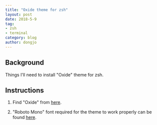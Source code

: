 ```yaml
---
title: "Oxide theme for zsh"
layout: post
date: 2018-5-9
tag:
- zsh
- terminal
category: blog
author: dongjo
---
```


## Background

Things I'll need to install "Oxide" theme for zsh.

## Instructions

1. Find "Oxide" from <a href="https://github.com/robbyrussell/oh-my-zsh/wiki/External-themes">here</a>.

2. "Roboto Mono" font required for the theme to work properly can be found <a href="https://github.com/ryanoasis/nerd-fonts/blob/master/patched-fonts/RobotoMono/Light/complete/Roboto%20Mono%20Light%20Nerd%20Font%20Complete.ttf">here</a>.